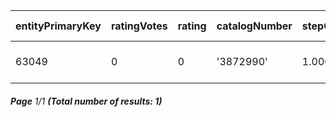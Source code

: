 | entityPrimaryKey | ratingVotes | rating | catalogNumber | stepOrderQuantity | brandCode | order    | display-size | codeShort             | published                     | isAlias | minOrderQuantity | maxOrderQuantity | status   | changed                   | code                  | availability       | saleRestriction       | warrantyPeriod | ean        | productType | orderedQuantity | stockItemPrimaryKey |
| ---------------- | ----------- | ------ | ------------- | ----------------- | --------- | -------- | ------------ | --------------------- | ----------------------------- | ------- | ---------------- | ---------------- | -------- | ------------------------- | --------------------- | ------------------ | --------------------- | -------------- | ---------- | ----------- | --------------- | ------------------- |
| 63049            | 0           | 0      | '3872990'     | 1.00000           | 'apple'   | ↻ 104526 | 13.30000     | 'macbook-pro-13-2022' | 2025-07-05T11:53:36.647+02:00 | false   | 1.00000          | 999              | 'ACTIVE' | 2025-04-10T08:12:30+02:00 | 'macbook-pro-13-2022' | 'ALWAYS_AVAILABLE' | 'WITHOUT_RESTRICTION' | 24             | '15491963' | 'MASTER'    | 0.00000         | 1450                |

###### **Page** 1/1 **(Total number of results: 1)**